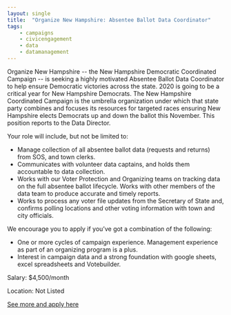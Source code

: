 ```yaml
---
layout: single
title:  "Organize New Hampshire: Absentee Ballot Data Coordinator"
tags: 
    - campaigns
    - civicengagement
    - data
    - datamanagement
---
```

Organize New Hampshire -- the New Hampshire Democratic Coordinated Campaign -- is seeking
a highly motivated Absentee Ballot Data Coordinator to help ensure Democratic victories across
the state. 2020 is going to be a critical year for New Hampshire Democrats. The New Hampshire
Coordinated Campaign is the umbrella organization under which that state party combines and
focuses its resources for targeted races ensuring New Hampshire elects Democrats up and down
the ballot this November. This position reports to the Data Director.

Your role will include, but not be limited to:
* Manage collection of all absentee ballot data (requests and returns) from SOS, and town
clerks.
* Communicates with volunteer data captains, and holds them accountable to data
collection.
* Works with our Voter Protection and Organizing teams on tracking data on the full
absentee ballot lifecycle. Works with other members of the data team to produce
accurate and timely reports.
* Works to process any voter file updates from the Secretary of State and, confirms polling
locations and other voting information with town and city officials.

We encourage you to apply if you’ve got a combination of the following:
* One or more cycles of campaign experience. Management experience as part of an
organizing program is a plus.
* Interest in campaign data and a strong foundation with google sheets, excel
spreadsheets and Votebuilder.


Salary: $4,500/month

Location: Not Listed


[See more and apply here](https://b9855d0b-3c11-4c17-964b-9f12435a501f.filesusr.com/ugd/696cec_1dea59e6ec4a44f4beb0517f411edc9d.pdf)
